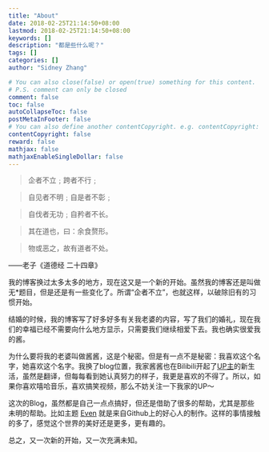 ```yaml
---
title: "About"
date: 2018-02-25T21:14:50+08:00
lastmod: 2018-02-25T21:14:50+08:00
keywords: []
description: "都是些什么呢？"
tags: []
categories: []
author: "Sidney Zhang"

# You can also close(false) or open(true) something for this content.
# P.S. comment can only be closed
comment: false
toc: false
autoCollapseToc: false
postMetaInFooter: false
# You can also define another contentCopyright. e.g. contentCopyright: "This is another copyright."
contentCopyright: false
reward: false
mathjax: false
mathjaxEnableSingleDollar: false
---
```


> 企者不立﹔跨者不行﹔

> 自见者不明﹔自是者不彰﹔

> 自伐者无功﹔自矜者不长。

> 其在道也，曰：余食赘形。

> 物或恶之，故有道者不处。

——老子《道德经 二十四章》

我的博客换过太多太多的地方，现在这又是一个新的开始。虽然我的博客还是叫做无*题目，但是还是有一些变化了。所谓“企者不立”，也就这样，以破除旧有的习惯开始。

结婚的时候，我的博客写了好多好多有关我老婆的内容，写了我们的婚礼，现在我们的幸福已经不需要向什么地方显示，只需要我们继续相爱下去。我也确实很爱我的酱。

为什么要将我的老婆叫做酱酱，这是个秘密。但是有一点不是秘密：我喜欢这个名字，她喜欢这个名字。我换了blog位置，我家酱酱也在Bilibili开起了[UP主](https://space.bilibili.com/4285639#/)的新生活，虽然是翻译，但每每看到她认真努力的样子，我更是喜欢的不得了。所以，如果你喜欢嘻哈音乐，喜欢搞笑视频，那么不妨关注一下我家的UP～

这次的Blog，虽然都是自己一点点搞好，但还是借助了很多的帮助，尤其是那些未明的帮助。比如主题 [Even](https://github.com/olOwOlo/hugo-theme-even) 就是来自Github上的好心人的制作。这样的事情接触的多了，感觉这个世界的美好还是更多，更有趣的。

总之，又一次新的开始，又一次充满未知。

